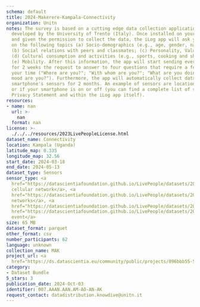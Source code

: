```yaml
---
schema: default
title: 2024-Makerere-Kampala-Connectivity
organization: Unitn
notes: The survey is based on a cutting edge data collection application called iLog1,
  developed by the University of Trento (Italy). Once installed on your smartphone
  and given the permission to collect the data, the iLog app will ask you information
  on the following topics (a) Socio-demographics (e.g., age, gender, nationality);
  (b) Social relations with peers and classmates; (c) Personality, Values and Competences;
  (d) Cultural consumption and activities (e.g., sports, cooking and shopping habits);
  (e) Mobility. After this information, the app will start sending every 30 minutes
  for 2 weeks the request to answer to four questions that require a few seconds of
  your time ("Where are you?"; "With whom are you?"; "What are you doing?"; and "What
  mood are you?"). Furthermore, the app will automatically collect data from your
  smartphone's sensors for 2 months. An example of sensors are location, bluetooth
  or if your smartphone is on or off (you can find a complete list of sensors in the
  Privacy Statement and within the iLog app itself).
resources:
- name: nan
  url: >-
    nan
  format: nan
license: >-
  ./../../resources/2023LivePeopleLicense.html
dataset_name: Connectivity
location: Kampala (Uganda)
latitude_map: 0.335
longitude_map: 32.56
start_date: 2024-03-18
end_date: 2024-05-13
dataset_type: Sensors
sensor_type: <a 
  href="https://datascientiafoundation.github.io/LivePeople/datasets/2024-MAK-Kampala-Cellular%20Network/">
  cellular network</a>, <a 
  href="https://datascientiafoundation.github.io/LivePeople/datasets/2024-MAK-Kampala-Wifi%20Networks%20Event/">wifi
  networks</a>, <a 
  href="https://datascientiafoundation.github.io/LivePeople/datasets/2024-MAK-Kampala-Wifi%20Event/">wifi</a>,  <a
  href="https://datascientiafoundation.github.io/LivePeople/datasets/2024-MAK-Kampala-Bluetooth%20Event/">bluetooth
  event</a>
size: 65 MB
dataset_format: parquet
other_format: csv
number_participants: 62
language: unknown
collection_name: MAK
project_url: <a 
  href="https://ds.datascientia.eu/community/public/projects/896bbb55-5ee2-4653-9b43-69cc88633ec9">https://ds.datascientia.eu/community/public/projects/896bbb55-5ee2-4653-9b43-69cc88633ec9</a>
category:
- Dataset Bundle
5_stars: 3
publication_date: 2024-Oct-03
identifier: 007.AAAN.AAN.AM-AO-AN-AK
request_contact: datadistribution.knowdive@unitn.it
---
```

